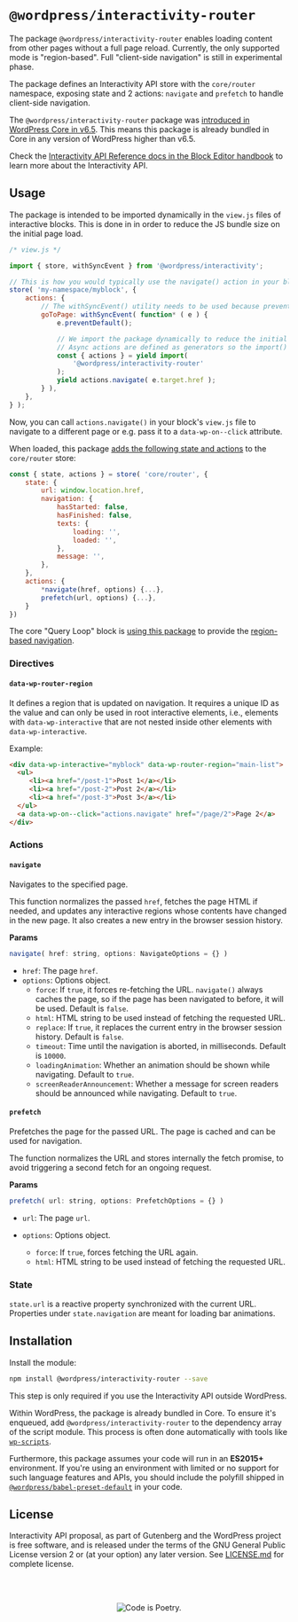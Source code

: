 # `@wordpress/interactivity-router`

The package `@wordpress/interactivity-router` enables loading content from other pages without a full page reload. Currently, the only supported mode is "region-based". Full "client-side navigation" is still in experimental phase.

The package defines an Interactivity API store with the `core/router` namespace, exposing state and 2 actions: `navigate` and `prefetch` to handle client-side navigation.

The `@wordpress/interactivity-router` package was [introduced in WordPress Core in v6.5](https://make.wordpress.org/core/2024/02/19/merge-announcement-interactivity-api/). This means this package is already bundled in Core in any version of WordPress higher than v6.5.

<div class="callout callout-info">
    Check the <a href="https://developer.wordpress.org/block-editor/reference-guides/interactivity-api/">Interactivity API Reference docs in the Block Editor handbook</a> to learn more about the Interactivity API.
</div>

## Usage

The package is intended to be imported dynamically in the `view.js` files of interactive blocks. This is done in in order to reduce the JS bundle size on the initial page load.

```js
/* view.js */

import { store, withSyncEvent } from '@wordpress/interactivity';

// This is how you would typically use the navigate() action in your block.
store( 'my-namespace/myblock', {
	actions: {
		// The withSyncEvent() utility needs to be used because preventDefault() requires synchronous event access.
		goToPage: withSyncEvent( function* ( e ) {
			e.preventDefault();

			// We import the package dynamically to reduce the initial JS bundle size.
			// Async actions are defined as generators so the import() must be called with `yield`.
			const { actions } = yield import(
				'@wordpress/interactivity-router'
			);
			yield actions.navigate( e.target.href );
		} ),
	},
} );
```

Now, you can call `actions.navigate()` in your block's `view.js` file to navigate to a different page or e.g. pass it to a `data-wp-on--click` attribute.

When loaded, this package [adds the following state and actions](https://github.com/WordPress/gutenberg/blob/ed7d78652526270b63976d7a970dba46a2bfcbb0/packages/interactivity-router/src/index.ts#L212) to the `core/router` store:

```js
const { state, actions } = store( 'core/router', {
	state: {
		url: window.location.href,
		navigation: {
			hasStarted: false,
			hasFinished: false,
			texts: {
				loading: '',
				loaded: '',
			},
			message: '',
		},
	},
	actions: {
		*navigate(href, options) {...},
		prefetch(url, options) {...},
	}
})
```

<div class="callout callout-tip">
    The core "Query Loop" block is <a href="https://github.com/WordPress/gutenberg/blob/cd701e94ceffea7ef2f423274a2f77025bcfa1a6/packages/block-library/src/query/view.js#L35">using this package</a> to provide the <a href="https://github.com/WordPress/gutenberg/blob/cd701e94ceffea7ef2f423274a2f77025bcfa1a6/packages/block-library/src/query/index.php#L33">region-based navigation</a>.
</div>

### Directives

#### `data-wp-router-region`

It defines a region that is updated on navigation. It requires a unique ID as the value and can only be used in root interactive elements, i.e., elements with `data-wp-interactive` that are not nested inside other elements with `data-wp-interactive`.

Example:

```html
<div data-wp-interactive="myblock" data-wp-router-region="main-list">
  <ul>
     <li><a href="/post-1">Post 1</a></li>
     <li><a href="/post-2">Post 2</a></li>
     <li><a href="/post-3">Post 3</a></li>
  </ul>
  <a data-wp-on--click="actions.navigate" href="/page/2">Page 2</a>
</div>
```

### Actions

#### `navigate`

Navigates to the specified page.

This function normalizes the passed `href`, fetches the page HTML if needed, and updates any interactive regions whose contents have changed in the new page. It also creates a new entry in the browser session history.

**Params**

```js
navigate( href: string, options: NavigateOptions = {} )
```

-   `href`: The page `href`.
-   `options`: Options object.
    -   `force`: If `true`, it forces re-fetching the URL. `navigate()` always caches the page, so if the page has been navigated to before, it will be used. Default is `false`.
    -   `html`: HTML string to be used instead of fetching the requested URL.
    -   `replace`: If `true`, it replaces the current entry in the browser session history. Default is `false`.
    -   `timeout`: Time until the navigation is aborted, in milliseconds. Default is `10000`.
    -   `loadingAnimation`: Whether an animation should be shown while navigating. Default to `true`.
    -   `screenReaderAnnouncement`: Whether a message for screen readers should be announced while navigating. Default to `true`.

#### `prefetch`

Prefetches the page for the passed URL. The page is cached and can be used for navigation.

The function normalizes the URL and stores internally the fetch promise, to avoid triggering a second fetch for an ongoing request.

**Params**

```js
prefetch( url: string, options: PrefetchOptions = {} )
```

-   `url`: The page `url`.
-   `options`: Options object.

    -   `force`: If `true`, forces fetching the URL again.
    -   `html`: HTML string to be used instead of fetching the requested URL.

### State

`state.url` is a reactive property synchronized with the current URL.
Properties under `state.navigation` are meant for loading bar animations.

## Installation

Install the module:

```bash
npm install @wordpress/interactivity-router --save
```

This step is only required if you use the Interactivity API outside WordPress.

Within WordPress, the package is already bundled in Core. To ensure it's enqueued, add `@wordpress/interactivity-router` to the dependency array of the script module. This process is often done automatically with tools like [`wp-scripts`](https://developer.wordpress.org/block-editor/getting-started/devenv/get-started-with-wp-scripts/).

Furthermore, this package assumes your code will run in an **ES2015+** environment. If you're using an environment with limited or no support for such language features and APIs, you should include the polyfill shipped in [`@wordpress/babel-preset-default`](https://github.com/WordPress/gutenberg/tree/HEAD/packages/babel-preset-default#polyfill) in your code.

## License

Interactivity API proposal, as part of Gutenberg and the WordPress project is free software, and is released under the terms of the GNU General Public License version 2 or (at your option) any later version. See [LICENSE.md](https://github.com/WordPress/gutenberg/blob/trunk/LICENSE.md) for complete license.

<br/><br/><p align="center"><img src="https://s.w.org/style/images/codeispoetry.png?1" alt="Code is Poetry." /></p>

